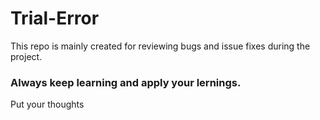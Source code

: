 # Trial-Error

This repo is mainly created for reviewing bugs and issue fixes during the project.

### Always keep learning and apply your lernings.

Put your thoughts
